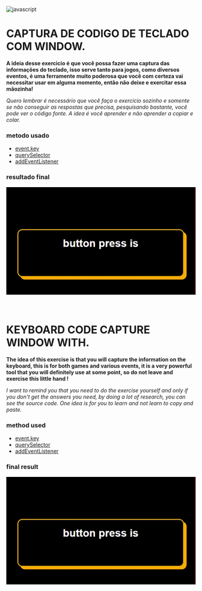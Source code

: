 ![javascript](https://ronanlopes.me/wp-content/uploads/2020/11/javascript.png)

# CAPTURA DE CODIGO DE TECLADO COM WINDOW.

**A ideia desse exercicio é que você possa fazer uma captura das informações do teclado, isso serve tanto para jogos, como diversos eventos, é uma ferramente muito poderosa que você com certeza vai necessitar usar em alguma momento, então não deixe e exercitar essa mãozinha!**

*Quero lembrar é necessário que você faça o exercicio sozinho e somente se não conseguir as respostas que precisa, pesquisando bastante, você pode ver o código fonte. A idea é você aprender e não aprender a copiar e colar.*

### metodo usado

- <a href="https://developer.mozilla.org/en-US/docs/Web/API/KeyboardEvent/key">event.key</a>
- <a href="https://developer.mozilla.org/pt-BR/docs/Web/API/Document/querySelector">querySelector</a>
- <a href="https://developer.mozilla.org/pt-BR/docs/Web/API/EventTarget/addEventListener">addEventListener</a>

### resultado final

![GIF](https://github.com/codigoperfeito/Exercises/blob/main/Javascript/exercises-8/03265840ca664f8e91c6f11cd62c679616_49_41%20(2).gif?raw=true) <br><br><br>


# KEYBOARD CODE CAPTURE WINDOW WITH.

**The idea of this exercise is that you will capture the information on the keyboard, this is for both games and various events, it is a very powerful tool that you will definitely use at some point, so do not leave and exercise this little hand !**

*I want to remind you that you need to do the exercise yourself and only if you don't get the answers you need, by doing a lot of research, you can see the source code. One idea is for you to learn and not learn to copy and paste.*

### method used

- <a href="https://developer.mozilla.org/en-US/docs/Web/API/KeyboardEvent/key"> event.key </a>
- <a href="https://developer.mozilla.org/pt-BR/docs/Web/API/Document/querySelector"> querySelector </a>
- <a href="https://developer.mozilla.org/pt-BR/docs/Web/API/EventTarget/addEventListener"> addEventListener </a>

### final result

![GIF](https://github.com/codigoperfeito/Exercises/blob/main/Javascript/exercises-8/03265840ca664f8e91c6f11cd62c679616_49_41%20(2).gif?raw=true)


